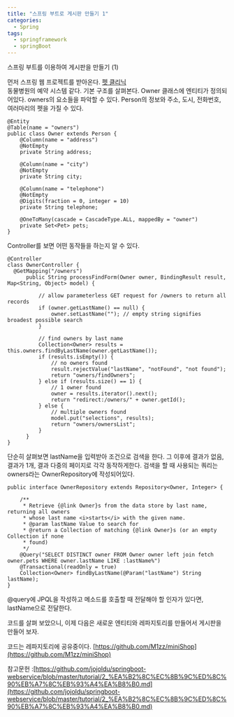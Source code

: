 ```yaml
---
title: "스프링 부트로 게시판 만들기 1"
categories:
  - Spring
tags:
  - springframework
  - springBoot
---
```


스프링 부트를 이용하여 게시판을 만들기 (1)

먼저 스프링 웹 프로젝트를 받아온다. [펫 클리닉](https://github.com/spring-projects/spring-petclinic)  
동물병원의 예약 시스템 같다. 기본 구조를 살펴본다. Owner 클래스에 엔티티가 정의되어있다.
owners의 요소들을 파악할 수 있다. Person의 정보와 주소, 도시, 전화번호, 여러마리의 펫을 가질 수 있다.
```
@Entity
@Table(name = "owners")
public class Owner extends Person {
    @Column(name = "address")
    @NotEmpty
    private String address;

    @Column(name = "city")
    @NotEmpty
    private String city;

    @Column(name = "telephone")
    @NotEmpty
    @Digits(fraction = 0, integer = 10)
    private String telephone;

    @OneToMany(cascade = CascadeType.ALL, mappedBy = "owner")
    private Set<Pet> pets;
}
```

Controller를 보면 어떤 동작들을 하는지 알 수 있다.

```    
@Controller
class OwnerController {
  @GetMapping("/owners")
      public String processFindForm(Owner owner, BindingResult result, Map<String, Object> model) {

          // allow parameterless GET request for /owners to return all records
          if (owner.getLastName() == null) {
              owner.setLastName(""); // empty string signifies broadest possible search
          }

          // find owners by last name
          Collection<Owner> results = this.owners.findByLastName(owner.getLastName());
          if (results.isEmpty()) {
              // no owners found
              result.rejectValue("lastName", "notFound", "not found");
              return "owners/findOwners";
          } else if (results.size() == 1) {
              // 1 owner found
              owner = results.iterator().next();
              return "redirect:/owners/" + owner.getId();
          } else {
              // multiple owners found
              model.put("selections", results);
              return "owners/ownersList";
          }
      }
}
```
단순히 살펴보면 lastName을 입력받아 조건으로 검색을 한다. 그 이후에 결과가 없음, 결과가 1개, 결과 다중의 페이지로 각각 동작하게한다.
검색을 할 때 사용되는 쿼리는 owners라는 OwnerRepository에 작성되어있다.
```
public interface OwnerRepository extends Repository<Owner, Integer> {

    /**
     * Retrieve {@link Owner}s from the data store by last name, returning all owners
     * whose last name <i>starts</i> with the given name.
     * @param lastName Value to search for
     * @return a Collection of matching {@link Owner}s (or an empty Collection if none
     * found)
     */
    @Query("SELECT DISTINCT owner FROM Owner owner left join fetch owner.pets WHERE owner.lastName LIKE :lastName%")
    @Transactional(readOnly = true)
    Collection<Owner> findByLastName(@Param("lastName") String lastName);
}
```
@query에 JPQL을 작성하고 메소드를 호출할 때 전달해야 할 인자가 있다면, lastName으로 전달한다.

코드를 살펴 보았으니, 이제 다음은 새로운 엔티티와 레파지토리를 만들어서 게시판을 만들어 보자.

코드는 레파지토리에 공유중이다. [https://github.com/M1zz/miniShop](https://github.com/M1zz/miniShop)

참고문헌 :[https://github.com/jojoldu/springboot-webservice/blob/master/tutorial/2_%EA%B2%8C%EC%8B%9C%ED%8C%90%EB%A7%8C%EB%93%A4%EA%B8%B0.md](https://github.com/jojoldu/springboot-webservice/blob/master/tutorial/2_%EA%B2%8C%EC%8B%9C%ED%8C%90%EB%A7%8C%EB%93%A4%EA%B8%B0.md)
